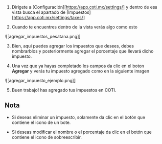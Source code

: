 

1. Dirigete a [Configuración][https://app.coti.mx/settings/] y dentro de esa vista busca el apartado de [Impuestos][https://app.coti.mx/settings/taxes/] 


2. Cuando te encuentres dentro de la vista verás algo como esto


![[agregar_impuestos_pesatana.png]]

3. Bien, aqui puedes agregar los impuestos que desees, debes nombrarblos y posteriormente agregar el porcentaje que llevará dicho impuesto.


4. Una vez que ya hayas completado los campos da clic en el boton **Agregar** y verás tu impuesto agregado como en la siguiente imagen


![[agregar_impuesto_ejemplo.png]]


5. Buen trabajo! has agregado tus impuestos en COTI.


## Nota

- Si deseas eliminar un impuesto, solamente da clic en el botón que contiene el icono de un bote.

- Si deseas modificar el nombre o el porcentaje da clic en el botón que contiene el icono de sobreescribir.
